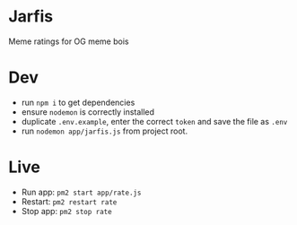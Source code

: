 # Jarfis
Meme ratings for OG meme bois

# Dev
* run `npm i` to get dependencies
* ensure `nodemon` is correctly installed
* duplicate `.env.example`, enter the correct `token` and save the file as `.env`
* run `nodemon app/jarfis.js` from project root.

# Live
* Run app:  `pm2 start app/rate.js`
* Restart:  `pm2 restart rate`
* Stop app: `pm2 stop rate`
